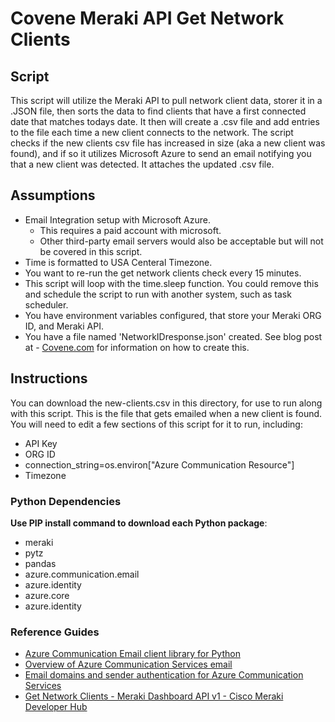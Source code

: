 # Covene Meraki API Get Network Clients
## Script
This script will utilize the Meraki API to pull network client data, storer it in a .JSON file, then sorts the data to find clients that have a first connected date that matches todays date. It then will create a .csv file and add entries to the file each time a new client connects to the network. The script checks if the new clients csv file has increased in size (aka a new client was found), and if so it utilizes Microsoft Azure to send an email notifying you that a new client was detected. It attaches the updated .csv file. 
## Assumptions

- Email Integration setup with Microsoft Azure.
    - This requires a paid account with microsoft.
    - Other third-party email servers would also be acceptable but will not be covered in this script. 
- Time is formatted to USA Centeral Timezone.
- You want to re-run the get network clients check every 15 minutes.
- This script will loop with the time.sleep function. You could remove this and schedule the script to run with another system, such as task scheduler. 
- You have environment variables configured, that store your Meraki ORG ID, and Meraki API. 
- You have a file named 'NetworkIDresponse.json' created. See blog post at - [Covene.com](https://covene.com/news-blog/)  for information on how to create this. 


## Instructions
You can download the new-clients.csv in this directory, for use to run along with this script. This is the file that gets emailed when a new client is found. You will need to edit a few sections of this script for it to run, including:
- API Key
- ORG ID
- connection_string=os.environ["Azure Communication Resource"]
- Timezone

### Python Dependencies
**Use PIP install command to download each Python package**:
- meraki
- pytz
- pandas
- azure.communication.email
- azure.identity
- azure.core
- azure.identity

### Reference Guides
- [Azure Communication Email client library for Python](https://learn.microsoft.com/en-us/python/api/overview/azure/communication-email-readme?view=azure-python/)
- [Overview of Azure Communication Services email](https://learn.microsoft.com/en-us/azure/communication-services/concepts/email/email-overview)
- [Email domains and sender authentication for Azure Communication Services](https://learn.microsoft.com/en-us/azure/communication-services/concepts/email/email-domain-and-sender-authentication)
- [Get Network Clients - Meraki Dashboard API v1 - Cisco Meraki Developer Hub](https://developer.cisco.com/meraki/api-v1/get-network-clients/)
